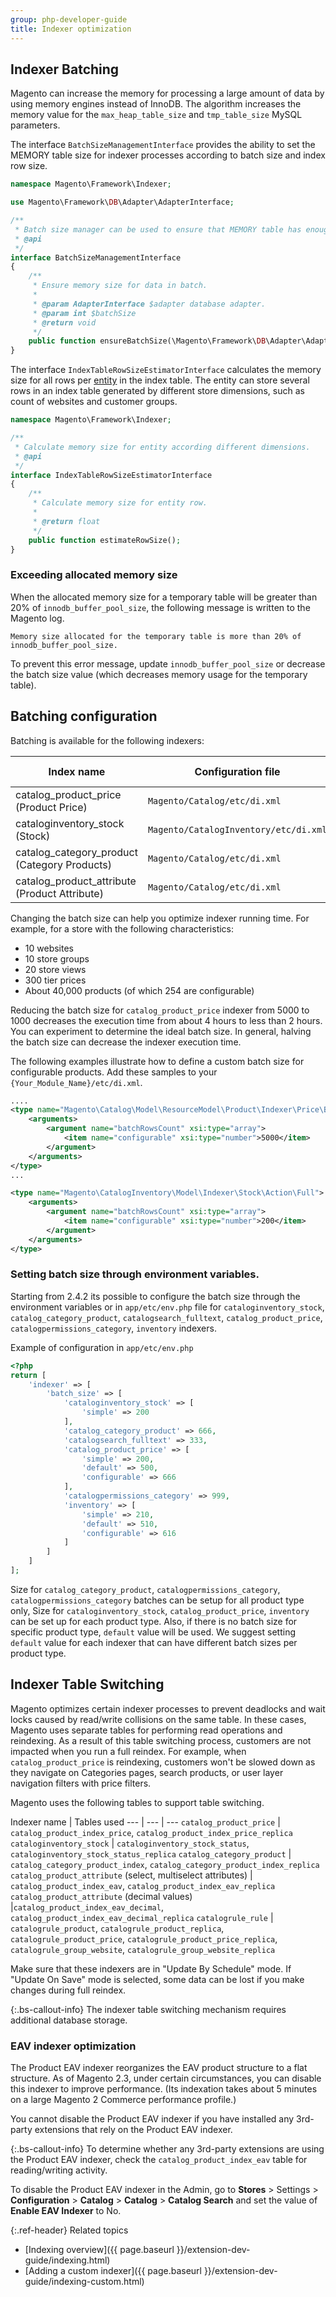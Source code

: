 ```yaml
---
group: php-developer-guide
title: Indexer optimization
---
```


## Indexer Batching

Magento can increase the memory for processing a large amount of data by using memory engines instead of InnoDB. The algorithm increases the memory value for the `max_heap_table_size` and `tmp_table_size` MySQL parameters.

The interface `BatchSizeManagementInterface` provides the ability to set the MEMORY table size for indexer processes according to batch size and index row size.

```php
namespace Magento\Framework\Indexer;

use Magento\Framework\DB\Adapter\AdapterInterface;

/**
 * Batch size manager can be used to ensure that MEMORY table has enough memory for data in batch.
 * @api
 */
interface BatchSizeManagementInterface
{
    /**
     * Ensure memory size for data in batch.
     *
     * @param AdapterInterface $adapter database adapter.
     * @param int $batchSize
     * @return void
     */
    public function ensureBatchSize(\Magento\Framework\DB\Adapter\AdapterInterface $adapter, $batchSize);
}
```

The interface `IndexTableRowSizeEstimatorInterface` calculates the memory size for all rows per [entity](https://glossary.magento.com/entity) in the index table. The entity can store several rows in an index table generated by different store dimensions, such as count of websites and customer groups.

```php
namespace Magento\Framework\Indexer;

/**
 * Calculate memory size for entity according different dimensions.
 * @api
 */
interface IndexTableRowSizeEstimatorInterface
{
    /**
     * Calculate memory size for entity row.
     *
     * @return float
     */
    public function estimateRowSize();
}
```

### Exceeding allocated memory size

When the allocated memory size for a temporary table will be greater than 20% of `innodb_buffer_pool_size`, the following message is written to the Magento log.

`Memory size allocated for the temporary table is more than 20% of innodb_buffer_pool_size.`

To prevent this error message, update `innodb_buffer_pool_size` or decrease the batch size value (which decreases memory usage for the temporary table).

## Batching configuration

Batching is available for the following indexers:

Index name | Configuration file | Configured object | Parameter name | Default value
--- | --- | --- | --- | ---
catalog_product_price (Product Price) | `Magento/Catalog/etc/di.xml` | `Magento\Catalog\Model\ResourceModel\Product\Indexer\Price\BatchSizeCalculator` | batchRowsCount['default'] | 5000
cataloginventory_stock (Stock) | `Magento/CatalogInventory/etc/di.xml` | `Magento\CatalogInventory\Model\Indexer\Stock\Action\Full` | batchRowsCount['default'] | 200
catalog_category_product (Category Products)| `Magento/Catalog/etc/di.xml` | `Magento\Catalog\Model\Indexer\Category\Product\Action\Full` | batchRowsCount | 100000
catalog_product_attribute (Product Attribute)| `Magento/Catalog/etc/di.xml` | `Magento\Catalog\Model\ResourceModel\Product\Indexer\Eav\BatchSizeCalculator` | batchSizes['decimal'], batchSizes['source'] | 1000, 1000

Changing the batch size can help you optimize indexer running time. For example, for a store with the following characteristics:

*  10 websites
*  10 store groups
*  20 store views
*  300 tier prices
*  About 40,000 products (of which 254 are configurable)

Reducing the batch size for `catalog_product_price` indexer from 5000 to 1000 decreases the execution time from about 4 hours to less than 2 hours. You can experiment to determine the ideal batch size. In general, halving the batch size can decrease the indexer execution time.

The following examples illustrate how to define a custom batch size for configurable products. Add these samples to your  `{Your_Module_Name}/etc/di.xml`.

```xml
....
<type name="Magento\Catalog\Model\ResourceModel\Product\Indexer\Price\BatchSizeCalculator">
    <arguments>
        <argument name="batchRowsCount" xsi:type="array">
            <item name="configurable" xsi:type="number">5000</item>
        </argument>
    </arguments>
</type>
...
```

```xml
<type name="Magento\CatalogInventory\Model\Indexer\Stock\Action\Full">
    <arguments>
        <argument name="batchRowsCount" xsi:type="array">
            <item name="configurable" xsi:type="number">200</item>
        </argument>
    </arguments>
</type>
```

### Setting batch size through environment variables.

Starting from 2.4.2 its possible to configure the batch size through the environment variables or in `app/etc/env.php` file for `cataloginventory_stock`, `catalog_category_product`, `catalogsearch_fulltext`, `catalog_product_price`, `catalogpermissions_category`, `inventory` indexers.

Example of configuration in `app/etc/env.php`
```php
<?php
return [
    'indexer' => [
        'batch_size' => [
            'cataloginventory_stock' => [
                'simple' => 200
            ],
            'catalog_category_product' => 666,
            'catalogsearch_fulltext' => 333,
            'catalog_product_price' => [
                'simple' => 200,
                'default' => 500,
                'configurable' => 666
            ],
            'catalogpermissions_category' => 999,
            'inventory' => [
                'simple' => 210,
                'default' => 510,
                'configurable' => 616
            ]
        ]
    ]
];
```
Size for `catalog_category_product`, `catalogpermissions_category`, `catalogpermissions_category` batches can be setup for all product type only,
Size for `cataloginventory_stock`, `catalog_product_price`, `inventory` can be set up for each product type. Also, if there is no batch size for specific product type, `default` value will be used. We suggest setting `default` value for each indexer that can have different batch sizes per product type.

## Indexer Table Switching

Magento optimizes certain indexer processes to prevent deadlocks and wait locks caused by read/write collisions on the same table. In these cases, Magento uses separate tables for performing read operations and reindexing. As a result of this table switching process, customers are not impacted when you run a full reindex. For example, when `catalog_product_price` is reindexing, customers won't be slowed down as they navigate on Categories pages, search products, or user layer navigation filters with price filters.

Magento uses the following tables to support table switching.

Indexer name | Tables used
--- | --- | ---
`catalog_product_price` |  `catalog_product_index_price`, `catalog_product_index_price_replica`
`cataloginventory_stock` | `cataloginventory_stock_status`, `cataloginventory_stock_status_replica`
`catalog_category_product` | `catalog_category_product_index`, `catalog_category_product_index_replica`
`catalog_product_attribute` (select, multiselect attributes) | `catalog_product_index_eav`, `catalog_product_index_eav_replica`
`catalog_product_attribute` (decimal values) |`catalog_product_index_eav_decimal`, `catalog_product_index_eav_decimal_replica`
`catalogrule_rule` | `catalogrule_product`, `catalogrule_product_replica`, `catalogrule_product_price`, `catalogrule_product_price_replica`, `catalogrule_group_website`, `catalogrule_group_website_replica`

Make sure that these indexers are in "Update By Schedule" mode. If "Update On Save" mode is selected, some data can be lost if you make changes during full reindex.

 {:.bs-callout-info}
The indexer table switching mechanism requires additional database storage.

### EAV indexer optimization

The Product EAV indexer reorganizes the EAV product structure to a flat structure.
As of Magento 2.3, under certain circumstances, you can disable this indexer to improve performance. (Its indexation takes about 5 minutes on a large Magento 2 Commerce performance profile.)

You cannot disable the Product EAV indexer if you have installed any 3rd-party extensions that rely on the Product EAV indexer.

{:.bs-callout-info}
To determine whether any 3rd-party extensions are using the Product EAV indexer, check the `catalog_product_index_eav` table for reading/writing activity.

To disable the Product EAV indexer in the Admin, go to **Stores** > Settings > **Configuration** > **Catalog** > **Catalog** > **Catalog Search** and set the value of **Enable EAV Indexer** to No.

{:.ref-header}
Related topics

*  [Indexing overview]({{ page.baseurl }}/extension-dev-guide/indexing.html)
*  [Adding a custom indexer]({{ page.baseurl }}/extension-dev-guide/indexing-custom.html)
